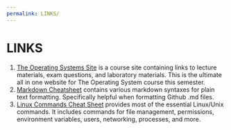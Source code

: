 ```yaml
---
permalink: LINKS/
---
```


# LINKS

1. [The Operating Systems Site](https://os.vlsm.org/) is a course site containing links to lecture materials, exam questions, and laboratory materials. This is the ultimate all in one website for The Operating System course this semester. <br>
2. [Markdown Cheatsheet](https://github.com/adam-p/markdown-here/wiki/Markdown-Cheatsheet) contains various markdown syntaxes for plain text formatting. Specifically helpful when formatting Github .md files. <br>
3. [Linux Commands Cheat Sheet](https://www.geeksforgeeks.org/linux-commands-cheat-sheet/)
provides most of the essential Linux/Unix commands. It includes commands for file management, permissions, environment variables, users, networking, processes, and more. <br>
